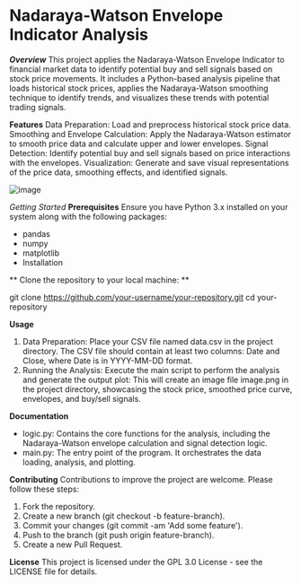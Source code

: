 # Nadaraya-Watson Envelope Indicator Analysis
***Overview***
This project applies the Nadaraya-Watson Envelope Indicator to financial market data to identify potential buy and sell signals based on stock price movements. It includes a Python-based analysis pipeline that loads historical stock prices, applies the Nadaraya-Watson smoothing technique to identify trends, and visualizes these trends with potential trading signals.

**Features**
Data Preparation: Load and preprocess historical stock price data.
Smoothing and Envelope Calculation: Apply the Nadaraya-Watson estimator to smooth price data and calculate upper and lower envelopes.
Signal Detection: Identify potential buy and sell signals based on price interactions with the envelopes.
Visualization: Generate and save visual representations of the price data, smoothing effects, and identified signals.

![image](https://github.com/rcc00n/CryptoBot/assets/123768783/d4929320-2c52-4c04-805d-589bd626499b)


*Getting Started*
**Prerequisites**
Ensure you have Python 3.x installed on your system along with the following packages:
- pandas
- numpy
- matplotlib
- Installation

** Clone the repository to your local machine: **

git clone https://github.com/your-username/your-repository.git
cd your-repository

**Usage**
1. Data Preparation: Place your CSV file named data.csv in the project directory. The CSV file should contain at least two columns: Date and Close, where Date is in YYYY-MM-DD format.
2. Running the Analysis:
Execute the main script to perform the analysis and generate the output plot: This will create an image file image.png in the project directory, showcasing the stock price, smoothed price curve, envelopes, and buy/sell signals.

**Documentation**
- logic.py: Contains the core functions for the analysis, including the Nadaraya-Watson envelope calculation and signal detection logic.
- main.py: The entry point of the program. It orchestrates the data loading, analysis, and plotting.

**Contributing**
Contributions to improve the project are welcome. Please follow these steps:

1. Fork the repository.
2. Create a new branch (git checkout -b feature-branch).
3. Commit your changes (git commit -am 'Add some feature').
4. Push to the branch (git push origin feature-branch).
5. Create a new Pull Request.

**License**
This project is licensed under the GPL 3.0 License - see the LICENSE file for details.
